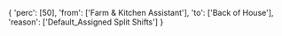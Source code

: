 {
    'perc': [50],
    'from': ['Farm & Kitchen Assistant'],
    'to': ['Back of House'],
    'reason': ['Default_Assigned Split Shifts']
    }
